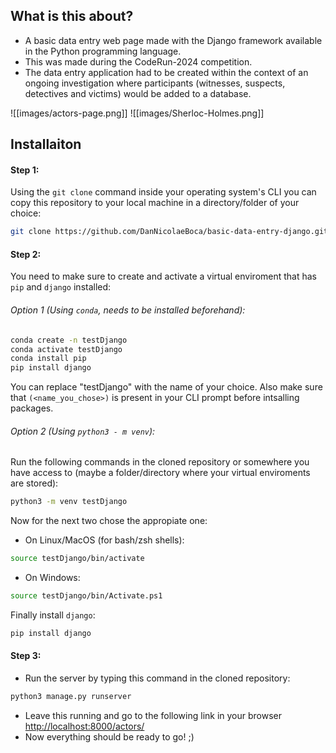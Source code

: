 ## What is this about?
- A basic data entry web page made with the Django framework available in the Python programming language.
- This was made during the CodeRun-2024 competition.
- The data entry application had to be created within the context of an ongoing investigation where participants (witnesses, suspects, detectives and victims) would be added to a database.

![[images/actors-page.png]]
![[images/Sherloc-Holmes.png]]

## Installaiton

#### Step 1:

Using the `git clone` command inside your operating system's CLI you can copy this repository to your local machine in a directory/folder of your choice:

```bash
git clone https://github.com/DanNicolaeBoca/basic-data-entry-django.git
```

#### Step 2:

You need to make sure to create and activate a virtual enviroment that has `pip` and `django` installed:

###### Option 1 (Using `conda`, needs to be installed beforehand): 
```bash
conda create -n testDjango
conda activate testDjango
conda install pip
pip install django
```

You can replace "testDjango" with the name of your choice. Also make sure that `(<name_you_chose>)` is present in your CLI prompt before intsalling packages.

###### Option 2 (Using `python3 - m venv`):
Run the following commands in the cloned repository or somewhere you have access to (maybe a folder/directory where your virtual enviroments are stored):
```bash
python3 -m venv testDjango
```

Now for the next two chose the appropiate one:

- On Linux/MacOS (for bash/zsh shells):
```bash
source testDjango/bin/activate
```
- On Windows:
```bash
source testDjango/bin/Activate.ps1
```

Finally install `django`: 
```bash
pip install django
```

#### Step 3:
- Run the server by typing this command in the cloned repository:
```bash
python3 manage.py runserver
```
- Leave this running and go to the following link in your browser [http://localhost:8000/actors/](http://localhost:8000/actors/)
- Now everything should be ready to go! ;)

